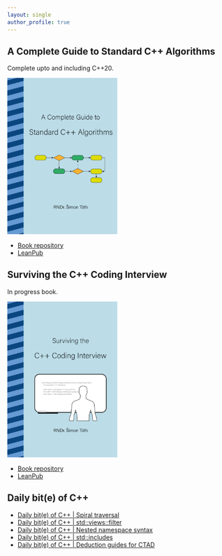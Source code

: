 ```yaml
---
layout: single
author_profile: true
---
```


## A Complete Guide to Standard C++ Algorithms

Complete upto and including C++20.

[<img src="assets/images/book_algorithms_cover.png" width="50%">](https://leanpub.com/cpp-algorithms-guide)

- [Book repository](https://github.com/HappyCerberus/book-cpp-algorithms)
- [LeanPub](https://leanpub.com/cpp-algorithms-guide)

## Surviving the C++ Coding Interview

In progress book.

[<img src="assets/images/book_coding_interview_cover.png" width="50%">](https://leanpub.com/cpp-coding-interview)

- [Book repository](https://leanpub.com/cpp-coding-interview)
- [LeanPub](https://leanpub.com/cpp-coding-interview)

## Daily bit(e) of C++

<ul>
<!-- SUBSTACK:START --><li><a href="https://simontoth.substack.com/p/daily-bite-of-c-spiral-traversal">Daily bit&lpar;e&rpar; of C++ | Spiral traversal</a></li><li><a href="https://simontoth.substack.com/p/daily-bite-of-c-stdviewsfilter">Daily bit&lpar;e&rpar; of C++ | std::views::filter</a></li><li><a href="https://simontoth.substack.com/p/daily-bite-of-c-nested-namespace">Daily bit&lpar;e&rpar; of C++ | Nested namespace syntax</a></li><li><a href="https://simontoth.substack.com/p/daily-bite-of-c-stdincludes">Daily bit&lpar;e&rpar; of C++ | std::includes</a></li><li><a href="https://simontoth.substack.com/p/daily-bite-of-c-deduction-guides">Daily bit&lpar;e&rpar; of C++ | Deduction guides for CTAD</a></li><!-- SUBSTACK:END -->
</ul>